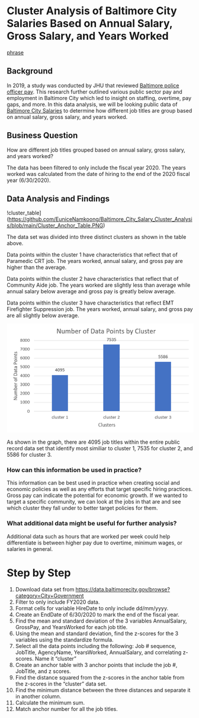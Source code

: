 # Cluster Analysis of Baltimore City Salaries Based on Annual Salary, Gross Salary, and Years Worked

[phrase](link) 

## Background 
In 2019, a study was conducted by JHU that reviewed [Baltimore police officer pay](https://www.wbaltv.com/article/johns-hopkins-university-21st-century-cities-initiative-study-baltimore-police-officer-pay/29776272#). This research further outlined various public sector pay and employment in Baltimore City which led to insight on staffing, overtime, pay gaps, and more. In this data analysis, we will be looking public data of [Baltimore City Salaries](https://data.baltimorecity.gov/browse?category=City+Government) to determine how different job titles are group based on annual salary, gross salary, and years worked. 

## Business Question 

How are different job titles grouped based on annual salary, gross salary, and years worked? 

The data has been filtered to only include the fiscal year 2020. The years worked was calculated from the date of hiring to the end of the 2020 fiscal year (6/30/2020). 

## Data Analysis and Findings 

!cluster_table](https://github.com/EuniceNamkoong/Baltimore_City_Salary_Cluster_Analysis/blob/main/Cluster_Anchor_Table.PNG)

The data set was divided into three distinct clusters as shown in the table above. 

Data points within the cluster 1 have characteristics that reflect that of Paramedic CRT job. The years worked, annual salary, and gross pay are higher than the average. 

Data points within the cluster 2 have characteristics that reflect that of Community Aide job. The years worked are slightly less than average while annual salary below average and gross pay is greatly below average. 

Data points within the cluster 3 have characteristics that reflect EMT Firefighter Suppression job. The years worked, annual salary, and gross pay are all slightly below average. 


![cluster_graph](https://github.com/EuniceNamkoong/Baltimore_City_Salary_Cluster_Analysis/blob/main/Data_Points_Cluster_Graph.PNG) 

As shown in the graph, there are 4095 job titles within the entire public record data set that identify most similiar to cluster 1, 7535 for cluster 2, and 5586 for cluster 3. 

### How can this information be used in practice? 
This information can be best used in practice when creating social and economic policies as well as any efforts that target specific hiring practices. Gross pay can indicate the potential for economic growth. If we wanted to target a specific community, we can look at the jobs in that are and see which cluster they fall under to better target policies for them. 

### What additional data might be useful for further analysis? 
Additional data such as hours that are worked per week could help differentiate is between higher pay due to overtime, minimum wages, or salaries in general. 


# Step by Step 

1) Download data set from https://data.baltimorecity.gov/browse?category=City+Government
1) Filter to only include FY2020 data.
1) Format cells for variable HireDate to only include dd/mm/yyyy.
1) Create an EndDate of 6/30/2020 to mark the end of the fiscal year.
1) Find the mean and standard deviation of the 3 variables AnnualSalary, GrossPay, and YearsWorked for each job title.
1) Using the mean and standard deviation, find the z-scores for the 3 variables using the standardize formula. 
1) Select all the data points including the following: Job # sequence, JobTitle, AgencyName, YearsWorked, AnnualSalary, and correlating z-scores. Name it “cluster” 
1) Create an anchor table with 3 anchor points that include the job #, JobTitle, and z scores. 
1) Find the distance squared from the z-scores in the anchor table from the z-scores in the “cluster” data set. 
1) Find the minimum distance between the three distances and separate it in another column.
1) Calculate the minimum sum.
1) Match anchor number for all the job titles.
